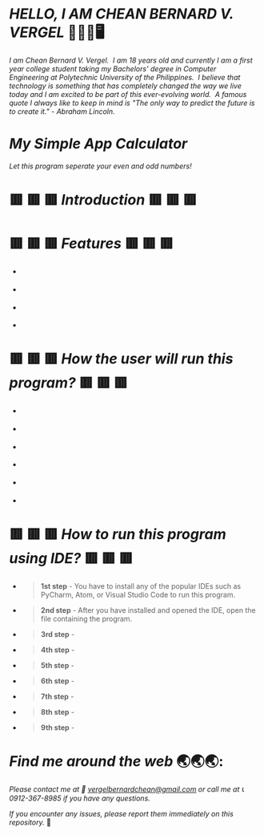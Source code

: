 # _**HELLO, I AM CHEAN BERNARD V. VERGEL**_   :wave::technologist::desktop_computer: 


_I am Chean Bernard V. Vergel.  I am 18 years old and currently I am a first year college student taking my Bachelors' degree in Computer Engineering at Polytechnic University of the Philippines.  I believe that technology is something that has completely changed the way we live today and I am excited to be part of this ever-evolving world.  A famous quote I always like to keep in mind is "The only way to predict the future is to create it." - Abraham Lincoln._

# _**My Simple App Calculator**_  

_Let this program seperate your even and odd numbers!_
>
# 🟥 🟥 🟥 _**Introduction**_ 🟥 🟥 🟥
> 

# 🟥 🟥 🟥 _**Features**_ 🟥 🟥 🟥
- > 
- > 
- >
- > 

# 🟥 🟥 🟥 _**How the user will run this program?**_ 🟥 🟥 🟥
- > 
- > 
- >
- >
- > 
- >

# 🟥 🟥 🟥 _**How to run this program using IDE?**_ 🟥 🟥 🟥
- > **1st step** - You have to install any of the popular IDEs such as PyCharm, Atom, or Visual Studio Code to run this program.
- > **2nd step** - After you have installed and opened the IDE, open the file containing the program.
- > **3rd step** - 
- > **4th step** - 
- > **5th step** - 
- > **6th step** -
- > **7th step** - 
- > **8th step** - 
- > **9th step** -

# _**Find me around the web**_ :earth_asia::earth_asia::earth_asia::
_Please contact me at :envelope_with_arrow: vergelbernardchean@gmail.com or call me at :telephone_receiver: 0912-367-8985 if you have any questions._

_If you encounter any issues, please report them immediately on this repository._ :beginner:
